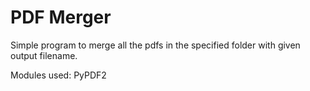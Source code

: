 # PDF Merger

Simple program to merge all the pdfs in the specified folder with given output filename.

Modules used: PyPDF2
